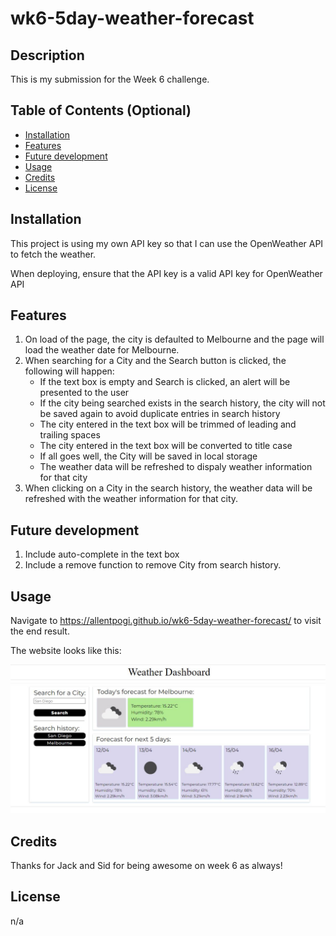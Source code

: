 # wk6-5day-weather-forecast

## Description

This is my submission for the Week 6 challenge.

## Table of Contents (Optional)

- [Installation](#installation)
- [Features](#features)
- [Future development](#future-development)
- [Usage](#usage)
- [Credits](#credits)
- [License](#license)

## Installation

This project is using my own API key so that I can use the OpenWeather API to fetch the weather.

When deploying, ensure that the API key is a valid API key for OpenWeather API

## Features

1. On load of the page, the city is defaulted to Melbourne and the page will load the weather date for Melbourne.
2. When searching for a City and the Search button is clicked, the following will happen:
    - If the text box is empty and Search is clicked, an alert will be presented to the user
    - If the city being searched exists in the search history, the city will not be saved again to avoid duplicate entries in search history
    - The city entered in the text box will be trimmed of leading and trailing spaces
    - The city entered in the text box will be converted to title case 
    - If all goes well, the City will be saved in local storage
    - The weather data will be refreshed to dispaly weather information for that city
3. When clicking on a City in the search history, the weather data will be refreshed with the weather information for that city.

## Future development

1. Include auto-complete in the text box
2. Include a remove function to remove City from search history.


## Usage

Navigate to https://allentpogi.github.io/wk6-5day-weather-forecast/ to visit the end result.

The website looks like this:

![weather forecast image](./assets/img/Project6.JPG)

## Credits

Thanks for Jack and Sid for being awesome on week 6 as always!

## License

n/a